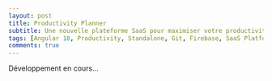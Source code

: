 ```yaml
---
layout: post
title: Productivity Planner 
subtitle: Une nouvelle plateforme SaaS pour maximiser votre productivité.
tags: [Angular 18, Productivity, Standalone, Git, Firebase, SaaS Platform, Authentication, Responsive Design, CI/CD, Agile Development, Collaboration Tools]
comments: true
---
```

Développement en cours...
